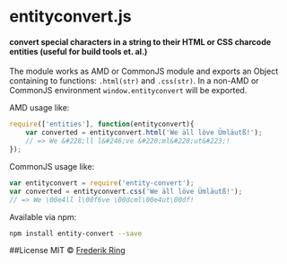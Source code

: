 # entityconvert.js
#### convert special characters in a string to their HTML or CSS charcode entities (useful for build tools et. al.)

The module works as AMD or CommonJS module and exports an Object containing to functions: `.html(str)` and `.css(str)`. In a non-AMD or CommonJS environment `window.entityconvert` will be exported.

AMD usage like:
```javascript
require(['entities'], function(entityconvert){
	var converted = entityconvert.html('We äll löve Ümläutß!');
	// => We &#228;ll l&#246;ve &#220;ml&#228;ut&#223;!
});
```

CommonJS usage like:
```javascript
var entityconvert = require('entity-convert');
var converted = entityconvert.css('We äll löve Ümläutß!');
// => We \00e4ll l\00f6ve \00dcml\00e4ut\00df!
```

Available via npm:
```sh
npm install entity-convert --save
```

##License
MIT © [Frederik Ring](https://github.com/m90)